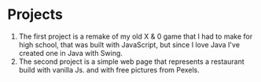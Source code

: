 # Projects
1. The first project is a remake of my old X & 0 game that I had to make for high school, that was built with JavaScript, but since I love Java I've created one in Java with Swing.
2. The second project is a simple web page that represents a restaurant build with vanilla Js. and with free pictures from Pexels.
